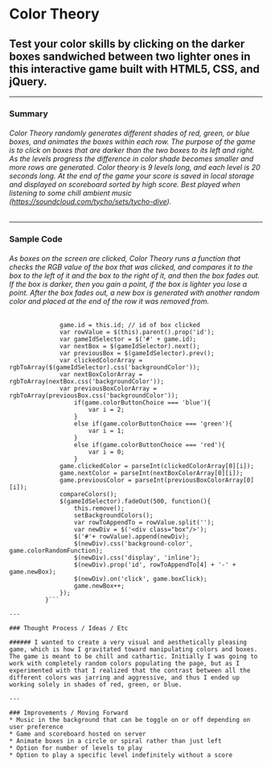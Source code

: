 # Color Theory

## Test your color skills by clicking on the darker boxes sandwiched between two lighter ones in this interactive game built with HTML5, CSS, and jQuery.

---

### Summary

###### Color Theory randomly generates different shades of red, green, or blue boxes, and animates the boxes within each row. The purpose of the game is to click on boxes that are darker than the two boxes to its left and right. As the levels progress the difference in color shade becomes smaller and more rows are generated. Color theory is 9 levels long, and each level is 20 seconds long. At the end of the game your score is saved in local storage and displayed on scoreboard sorted by high score. Best played when listening to some chill ambient music (https://soundcloud.com/tycho/sets/tycho-dive).

---

### Sample Code

###### As boxes on the screen are clicked, Color Theory runs a function that checks the RGB value of the box that was clicked, and compares it to the box to the left of it and the box to the right of it, and then the box fades out. If the box is darker, then you gain a point, if the box is lighter you lose a point. After the box fades out, a new box is generated with another random color and placed at the end of the row it was removed from.

```function boxClick(){
              game.id = this.id; // id of box clicked
              var rowValue = $(this).parent().prop('id');
              var gameIdSelector = $('#' + game.id);
              var nextBox = $(gameIdSelector).next();
              var previousBox = $(gameIdSelector).prev();
              var clickedColorArray = rgbToArray($(gameIdSelector).css('backgroundColor'));
              var nextBoxColorArray = rgbToArray(nextBox.css('backgroundColor'));
              var previousBoxColorArray = rgbToArray(previousBox.css('backgroundColor'));
                  if(game.colorButtonChoice === 'blue'){
                      var i = 2;
                  }
                  else if(game.colorButtonChoice === 'green'){
                      var i = 1;
                  }
                  else if(game.colorButtonChoice === 'red'){
                      var i = 0;
                  }
              game.clickedColor = parseInt(clickedColorArray[0][i]);
              game.nextColor = parseInt(nextBoxColorArray[0][i]);
              game.previousColor = parseInt(previousBoxColorArray[0][i]);
              compareColors();
              $(gameIdSelector).fadeOut(500, function(){
                  this.remove();
                  setBackgroundColors();
                  var rowToAppendTo = rowValue.split('');
                  var newDiv = $('<div class="box"/>');
                  $('#'+ rowValue).append(newDiv);
                  $(newDiv).css('background-color', game.colorRandomFunction);
                  $(newDiv).css('display', 'inline');
                  $(newDiv).prop('id', rowToAppendTo[4] + '-' + game.newBox);
                  $(newDiv).on('click', game.boxClick);
                  game.newBox++;
              });
          }```

---

### Thought Process / Ideas / Etc

###### I wanted to create a very visual and aesthetically pleasing game, which is how I gravitated toward manipulating colors and boxes. The game is meant to be chill and cathartic. Initially I was going to work with completely random colors populating the page, but as I experimented with that I realized that the contrast between all the different colors was jarring and aggressive, and thus I ended up working solely in shades of red, green, or blue.

---

### Improvements / Moving Forward
* Music in the background that can be toggle on or off depending on user preference
* Game and scoreboard hosted on server
* Animate boxes in a circle or spiral rather than just left
* Option for number of levels to play
* Option to play a specific level indefinitely without a score

